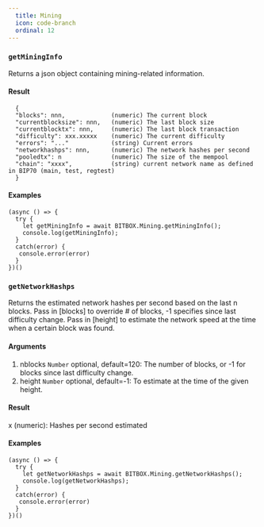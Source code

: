 ```yaml
---
  title: Mining
  icon: code-branch
  ordinal: 12
---
```


### `getMiningInfo`

Returns a json object containing mining-related information.

#### Result


      {
      "blocks": nnn,             (numeric) The current block
      "currentblocksize": nnn,   (numeric) The last block size
      "currentblocktx": nnn,     (numeric) The last block transaction
      "difficulty": xxx.xxxxx    (numeric) The current difficulty
      "errors": "..."            (string) Current errors
      "networkhashps": nnn,      (numeric) The network hashes per second
      "pooledtx": n              (numeric) The size of the mempool
      "chain": "xxxx",           (string) current network name as defined in BIP70 (main, test, regtest)
      }


#### Examples


    (async () => {
      try {
        let getMiningInfo = await BITBOX.Mining.getMiningInfo();
        console.log(getMiningInfo);
      }
      catch(error) {
       console.error(error)
      }
    })()


### `getNetworkHashps`

Returns the estimated network hashes per second based on the last n blocks. Pass in \[blocks\] to override # of blocks, -1 specifies since last difficulty change. Pass in \[height\] to estimate the network speed at the time when a certain block was found.

#### Arguments

1.  nblocks <code>Number</code> optional, default=120: The number of blocks, or -1 for blocks since last difficulty change.
2.  height <code>Number</code> optional, default=-1: To estimate at the time of the given height.

#### Result

x (numeric): Hashes per second estimated

#### Examples


    (async () => {
      try {
        let getNetworkHashps = await BITBOX.Mining.getNetworkHashps();
        console.log(getNetworkHashps);
      }
      catch(error) {
       console.error(error)
      }
    })()
